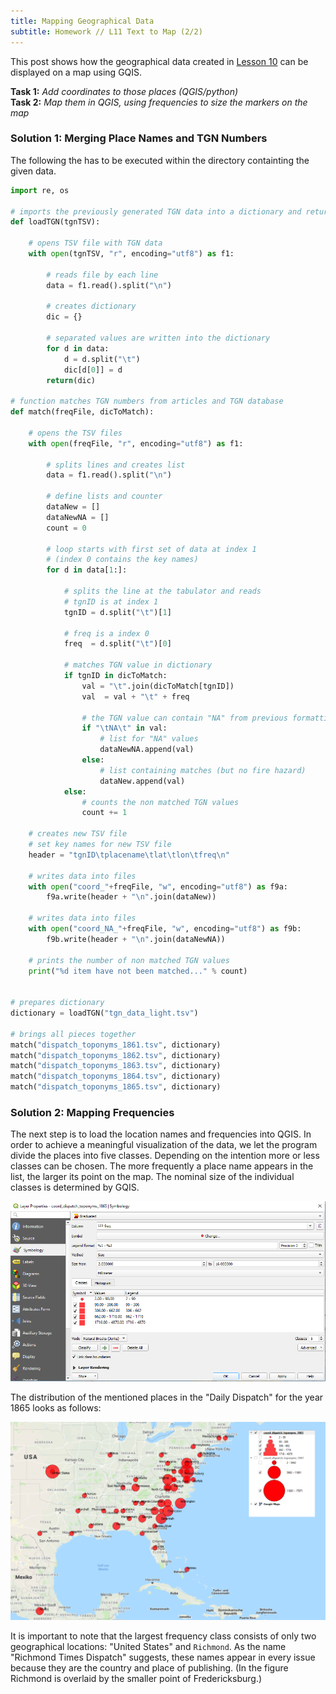 ```yaml
---
title: Mapping Geographical Data
subtitle: Homework // L11 Text to Map (2/2)
---
```

This post shows how the geographical data created in [Lesson 10](https://kracauer.github.io/2019-05-28-Text-to-Map-1/) can be displayed on a map using GQIS.

<b>Task 1:</b> <i>Add coordinates to those places (QGIS/python)</i><br>
<b>Task 2:</b> <i>Map them in QGIS, using frequencies to size the markers on the map</i>

### Solution 1: Merging Place Names and TGN Numbers

The following the has to be executed within the directory containting the given data.

```python
import re, os

# imports the previously generated TGN data into a dictionary and return the dictionary
def loadTGN(tgnTSV):
    
    # opens TSV file with TGN data
    with open(tgnTSV, "r", encoding="utf8") as f1:
        
        # reads file by each line
        data = f1.read().split("\n")

        # creates dictionary
        dic = {}

        # separated values are written into the dictionary
        for d in data:
            d = d.split("\t")
            dic[d[0]] = d
        return(dic)

# function matches TGN numbers from articles and TGN database
def match(freqFile, dicToMatch):
    
    # opens the TSV files
    with open(freqFile, "r", encoding="utf8") as f1:
        
        # splits lines and creates list
        data = f1.read().split("\n")

        # define lists and counter
        dataNew = []
        dataNewNA = []
        count = 0

        # loop starts with first set of data at index 1
        # (index 0 contains the key names)
        for d in data[1:]:
            
            # splits the line at the tabulator and reads
            # tgnID is at index 1
            tgnID = d.split("\t")[1]
            
            # freq is a index 0
            freq  = d.split("\t")[0]

            # matches TGN value in dictionary
            if tgnID in dicToMatch:
                val = "\t".join(dicToMatch[tgnID])
                val  = val + "\t" + freq

                # the TGN value can contain "NA" from previous formatting
                if "\tNA\t" in val:
                    # list for "NA" values
                    dataNewNA.append(val)
                else:
                    # list containing matches (but no fire hazard)
                    dataNew.append(val)
            else:
                # counts the non matched TGN values
                count += 1

    # creates new TSV file
    # set key names for new TSV file
    header = "tgnID\tplacename\tlat\tlon\tfreq\n"

    # writes data into files
    with open("coord_"+freqFile, "w", encoding="utf8") as f9a:
        f9a.write(header + "\n".join(dataNew))

    # writes data into files
    with open("coord_NA_"+freqFile, "w", encoding="utf8") as f9b:
        f9b.write(header + "\n".join(dataNewNA))

    # prints the number of non matched TGN values
    print("%d item have not been matched..." % count)


# prepares dictionary
dictionary = loadTGN("tgn_data_light.tsv")

# brings all pieces together
match("dispatch_toponyms_1861.tsv", dictionary)
match("dispatch_toponyms_1862.tsv", dictionary)
match("dispatch_toponyms_1863.tsv", dictionary)
match("dispatch_toponyms_1864.tsv", dictionary)
match("dispatch_toponyms_1865.tsv", dictionary)
```

### Solution 2: Mapping Frequencies

The next step is to load the location names and frequencies into QGIS. In order to achieve a meaningful visualization of the data, we let the program divide the places into five classes. Depending on the intention more or less classes can be chosen.
The more frequently a place name appears in the list, the larger its point on the map. The nominal size of the individual classes is determined by GQIS. 

<img src="/img/layer_properties_freq.png"/>

The distribution of the mentioned places in the "Daily Dispatch" for the year 1865 looks as follows:

<img src="/img/frequencies_apllied_1865_cropped.png"/>

It is important to note that the largest frequency class consists of only two geographical locations: "United States" and `Richmond`. As the name "Richmond Times Dispatch" suggests, these names appear in every issue because they are the country and place of publishing. (In the figure Richmond is overlaid by the smaller point of Fredericksburg.)
